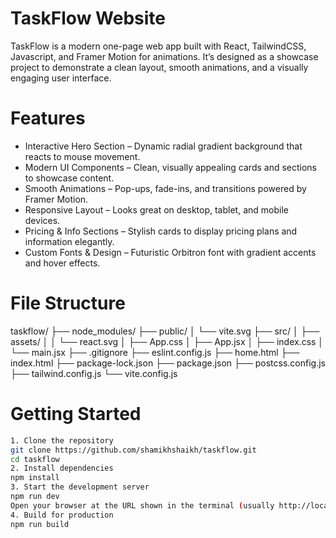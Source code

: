 # TaskFlow Website

TaskFlow is a modern one-page web app built with React, TailwindCSS, Javascript, and Framer Motion for animations. It’s designed as a showcase project to demonstrate a clean layout, smooth animations, and a visually engaging user interface.

# Features

- Interactive Hero Section – Dynamic radial gradient background that reacts to mouse movement.
- Modern UI Components – Clean, visually appealing cards and sections to showcase content.
- Smooth Animations – Pop-ups, fade-ins, and transitions powered by Framer Motion.
- Responsive Layout – Looks great on desktop, tablet, and mobile devices.
- Pricing & Info Sections – Stylish cards to display pricing plans and information elegantly.
- Custom Fonts & Design – Futuristic Orbitron font with gradient accents and hover effects.

# File Structure

taskflow/
├── node_modules/
├── public/
│   └── vite.svg
├── src/
│   ├── assets/
│   │   └── react.svg
│   ├── App.css
│   ├── App.jsx
│   ├── index.css
│   └── main.jsx
├── .gitignore
├── eslint.config.js
├── home.html
├── index.html
├── package-lock.json
├── package.json
├── postcss.config.js
├── tailwind.config.js
└── vite.config.js

 # Getting Started
```bash
1. Clone the repository
git clone https://github.com/shamikhshaikh/taskflow.git
cd taskflow
2. Install dependencies
npm install
3. Start the development server
npm run dev
Open your browser at the URL shown in the terminal (usually http://localhost:5173).
4. Build for production
npm run build
